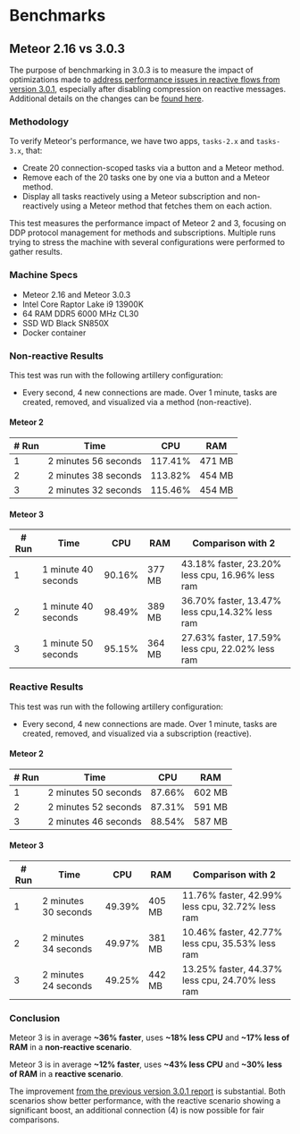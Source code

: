 # Benchmarks

## Meteor 2.16 vs 3.0.3

The purpose of benchmarking in 3.0.3 is to measure the impact of optimizations made to [address performance issues in reactive flows from version 3.0.1](../meteor2.16-vs-3.0.1), especially after disabling compression on reactive messages. Additional details on the changes can be [found here](https://github.com/meteor/meteor/pull/13320).

### Methodology

To verify Meteor's performance, we have two apps, `tasks-2.x` and `tasks-3.x`, that:

- Create 20 connection-scoped tasks via a button and a Meteor method.
- Remove each of the 20 tasks one by one via a button and a Meteor method.
- Display all tasks reactively using a Meteor subscription and non-reactively using a Meteor method that fetches them on each action.

This test measures the performance impact of Meteor 2 and 3, focusing on DDP protocol management for methods and subscriptions. Multiple runs trying to stress the machine with several configurations were performed to gather results.

### Machine Specs

- Meteor 2.16 and Meteor 3.0.3
- Intel Core Raptor Lake i9 13900K
- 64 RAM DDR5 6000 MHz CL30
- SSD WD Black SN850X
- Docker container

### Non-reactive Results

This test was run with the following artillery configuration:

- Every second, 4 new connections are made. Over 1 minute, tasks are created, removed, and visualized via a method (non-reactive).

#### Meteor 2

| # Run | Time                 | CPU     | RAM    |
| ----- | -------------------- | ------- | ------ |
| 1     | 2 minutes 56 seconds | 117.41% | 471 MB |
| 2     | 2 minutes 38 seconds | 113.82% | 454 MB |
| 3     | 2 minutes 32 seconds | 115.46% | 454 MB |


####  Meteor 3

| # Run | Time                | CPU    | RAM    | Comparison with 2                               |
| ----- | ------------------- | ------ | ------ | ----------------------------------------------- |
| 1     | 1 minute 40 seconds | 90.16% | 377 MB | 43.18% faster, 23.20% less cpu, 16.96% less ram |
| 2     | 1 minute 40 seconds | 98.49% | 389 MB | 36.70% faster, 13.47% less cpu,14.32% less ram  |
| 3     | 1 minute 50 seconds | 95.15% | 364 MB | 27.63% faster, 17.59% less cpu, 22.02% less ram |


### Reactive Results

This test was run with the following artillery configuration:

- Every second, 4 new connections are made. Over 1 minute, tasks are created, removed, and visualized via a subscription (reactive).

#### Meteor 2

| # Run | Time                 | CPU    | RAM    |
| ----- | -------------------- | ------ | ------ |
| 1     | 2 minutes 50 seconds | 87.66% | 602 MB |
| 2     | 2 minutes 52 seconds | 87.31% | 591 MB |
| 3     | 2 minutes 46 seconds | 88.54% | 587 MB |


####  Meteor 3

| # Run | Time                 | CPU    | RAM    | Comparison with 2                               |
| ----- | -------------------- | ------ | ------ | ----------------------------------------------- |
| 1     | 2 minutes 30 seconds | 49.39% | 405 MB | 11.76% faster, 42.99% less cpu, 32.72% less ram |
| 2     | 2 minutes 34 seconds | 49.97% | 381 MB | 10.46% faster, 42.77% less cpu, 35.53% less ram |
| 3     | 2 minutes 24 seconds | 49.25% | 442 MB | 13.25% faster, 44.37% less cpu, 24.70% less ram |

### Conclusion

Meteor 3 is in average **~36% faster**, uses **~18% less CPU** and  **~17% less of RAM** in a **non-reactive scenario**.

Meteor 3 is in average **~12% faster**, uses **~43% less CPU** and **~30% less of RAM** in a **reactive scenario**.

The improvement [from the previous version 3.0.1 report](../meteor2.16-vs-3.0.1#conclusion) is substantial. Both scenarios show better performance, with the reactive scenario showing a significant boost, an additional connection (4) is now possible for fair comparisons.
